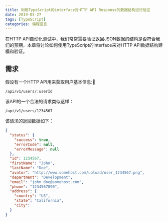 ```yaml
---
title: 利用TypeScript的interface对HTTP API Response的数据结构进行验证
date: 2019-05-27
tags: [TypeScript]
categories: 编程语言
---
```


在HTTP API自动化测试中，我们常常需要验证返回JSON数据的结构是否符合我们的预期，本章将讨论如何使用TypeScript的interface来对HTTP API数据结构建模和验证。

<!--more-->

## 需求

假设有一个HTTP API用来获取用户基本信息:

```
/api/v1/users/:userId
```

该API的一个合法的请求类似这样：

```
/api/v1/users/1234567
```

该请求的返回数据如下：

```json
{
  "status": {
    "success": true,
    "errorCode": null,
    "errorMessage": null
  },
  "id": 1234567,
  "firstName": "John",
  "lastName": "Doe",
  "avator": "http://www.somehost.com/upload/user_1234567.png",
  "department": "Development",
  "email": "john_doe@somehost.com",
  "phone": "1234567890",
  "address": {
    "country": "US",
    "state": "California",
    "city": 
  }
}
```

